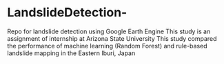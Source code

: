 # LandslideDetection-
Repo for landslide detection using Google Earth Engine
This study is an assignment of internship at Arizona State University
This study compared the performance of machine learning (Random Forest) and rule-based landslide mapping in the Eastern Iburi, Japan

